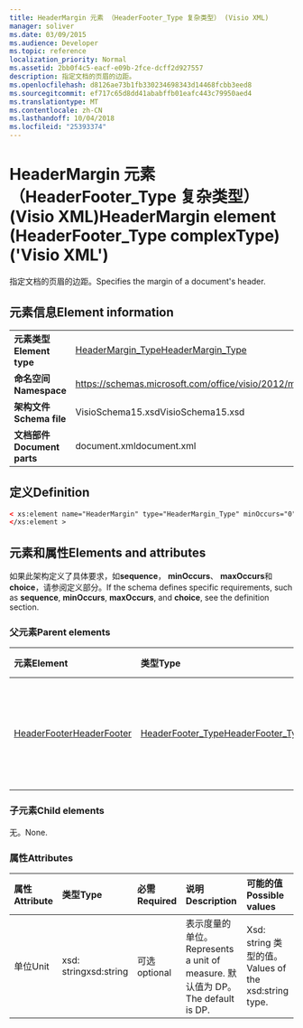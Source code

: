 ```yaml
---
title: HeaderMargin 元素 （HeaderFooter_Type 复杂类型） (Visio XML)
manager: soliver
ms.date: 03/09/2015
ms.audience: Developer
ms.topic: reference
localization_priority: Normal
ms.assetid: 2bb0f4c5-eacf-e09b-2fce-dcff2d927557
description: 指定文档的页眉的边距。
ms.openlocfilehash: d8126ae73b1fb330234698343d14468fcbb3eed8
ms.sourcegitcommit: ef717c65d8dd41ababffb01eafc443c79950aed4
ms.translationtype: MT
ms.contentlocale: zh-CN
ms.lasthandoff: 10/04/2018
ms.locfileid: "25393374"
---
```

# <a name="headermargin-element-headerfootertype-complextype-visio-xml"></a><span data-ttu-id="8df77-103">HeaderMargin 元素 （HeaderFooter_Type 复杂类型） (Visio XML)</span><span class="sxs-lookup"><span data-stu-id="8df77-103">HeaderMargin element (HeaderFooter_Type complexType) ('Visio XML')</span></span>

<span data-ttu-id="8df77-104">指定文档的页眉的边距。</span><span class="sxs-lookup"><span data-stu-id="8df77-104">Specifies the margin of a document's header.</span></span>
  
## <a name="element-information"></a><span data-ttu-id="8df77-105">元素信息</span><span class="sxs-lookup"><span data-stu-id="8df77-105">Element information</span></span>

|||
|:-----|:-----|
|<span data-ttu-id="8df77-106">**元素类型**</span><span class="sxs-lookup"><span data-stu-id="8df77-106">**Element type**</span></span> <br/> |[<span data-ttu-id="8df77-107">HeaderMargin_Type</span><span class="sxs-lookup"><span data-stu-id="8df77-107">HeaderMargin_Type</span></span>](headermargin_type-complextypevisio-xml.md) <br/> |
|<span data-ttu-id="8df77-108">**命名空间**</span><span class="sxs-lookup"><span data-stu-id="8df77-108">**Namespace**</span></span> <br/> |https://schemas.microsoft.com/office/visio/2012/main  <br/> |
|<span data-ttu-id="8df77-109">**架构文件**</span><span class="sxs-lookup"><span data-stu-id="8df77-109">**Schema file**</span></span> <br/> |<span data-ttu-id="8df77-110">VisioSchema15.xsd</span><span class="sxs-lookup"><span data-stu-id="8df77-110">VisioSchema15.xsd</span></span>  <br/> |
|<span data-ttu-id="8df77-111">**文档部件**</span><span class="sxs-lookup"><span data-stu-id="8df77-111">**Document parts**</span></span> <br/> |<span data-ttu-id="8df77-112">document.xml</span><span class="sxs-lookup"><span data-stu-id="8df77-112">document.xml</span></span>  <br/> |
   
## <a name="definition"></a><span data-ttu-id="8df77-113">定义</span><span class="sxs-lookup"><span data-stu-id="8df77-113">Definition</span></span>

```XML
< xs:element name="HeaderMargin" type="HeaderMargin_Type" minOccurs="0" maxOccurs="1" >
</xs:element >
```

## <a name="elements-and-attributes"></a><span data-ttu-id="8df77-114">元素和属性</span><span class="sxs-lookup"><span data-stu-id="8df77-114">Elements and attributes</span></span>

<span data-ttu-id="8df77-115">如果此架构定义了具体要求，如**sequence**， **minOccurs**、 **maxOccurs**和**choice**，请参阅定义部分。</span><span class="sxs-lookup"><span data-stu-id="8df77-115">If the schema defines specific requirements, such as **sequence**, **minOccurs**, **maxOccurs**, and **choice**, see the definition section.</span></span> 
  
### <a name="parent-elements"></a><span data-ttu-id="8df77-116">父元素</span><span class="sxs-lookup"><span data-stu-id="8df77-116">Parent elements</span></span>

|<span data-ttu-id="8df77-117">**元素**</span><span class="sxs-lookup"><span data-stu-id="8df77-117">**Element**</span></span>|<span data-ttu-id="8df77-118">**类型**</span><span class="sxs-lookup"><span data-stu-id="8df77-118">**Type**</span></span>|<span data-ttu-id="8df77-119">**说明**</span><span class="sxs-lookup"><span data-stu-id="8df77-119">**Description**</span></span>|
|:-----|:-----|:-----|
|[<span data-ttu-id="8df77-120">HeaderFooter</span><span class="sxs-lookup"><span data-stu-id="8df77-120">HeaderFooter</span></span>](headerfooter-element-visiodocument_type-complextypevisio-xml.md) <br/> |[<span data-ttu-id="8df77-121">HeaderFooter_Type</span><span class="sxs-lookup"><span data-stu-id="8df77-121">HeaderFooter_Type</span></span>](headerfooter_type-complextypevisio-xml.md) <br/> |<span data-ttu-id="8df77-122">包含文档的页眉和页脚的元素。</span><span class="sxs-lookup"><span data-stu-id="8df77-122">Contains elements for a document's header and footer.</span></span>  <br/> |
   
### <a name="child-elements"></a><span data-ttu-id="8df77-123">子元素</span><span class="sxs-lookup"><span data-stu-id="8df77-123">Child elements</span></span>

<span data-ttu-id="8df77-124">无。</span><span class="sxs-lookup"><span data-stu-id="8df77-124">None.</span></span>
  
### <a name="attributes"></a><span data-ttu-id="8df77-125">属性</span><span class="sxs-lookup"><span data-stu-id="8df77-125">Attributes</span></span>

|<span data-ttu-id="8df77-126">**属性**</span><span class="sxs-lookup"><span data-stu-id="8df77-126">**Attribute**</span></span>|<span data-ttu-id="8df77-127">**类型**</span><span class="sxs-lookup"><span data-stu-id="8df77-127">**Type**</span></span>|<span data-ttu-id="8df77-128">**必需**</span><span class="sxs-lookup"><span data-stu-id="8df77-128">**Required**</span></span>|<span data-ttu-id="8df77-129">**说明**</span><span class="sxs-lookup"><span data-stu-id="8df77-129">**Description**</span></span>|<span data-ttu-id="8df77-130">**可能的值**</span><span class="sxs-lookup"><span data-stu-id="8df77-130">**Possible values**</span></span>|
|:-----|:-----|:-----|:-----|:-----|
|<span data-ttu-id="8df77-131">单位</span><span class="sxs-lookup"><span data-stu-id="8df77-131">Unit</span></span>  <br/> |<span data-ttu-id="8df77-132">xsd: string</span><span class="sxs-lookup"><span data-stu-id="8df77-132">xsd:string</span></span>  <br/> |<span data-ttu-id="8df77-133">可选</span><span class="sxs-lookup"><span data-stu-id="8df77-133">optional</span></span>  <br/> |<span data-ttu-id="8df77-134">表示度量的单位。</span><span class="sxs-lookup"><span data-stu-id="8df77-134">Represents a unit of measure.</span></span> <span data-ttu-id="8df77-135">默认值为 DP。</span><span class="sxs-lookup"><span data-stu-id="8df77-135">The default is DP.</span></span>  <br/> |<span data-ttu-id="8df77-136">Xsd: string 类型的值。</span><span class="sxs-lookup"><span data-stu-id="8df77-136">Values of the xsd:string type.</span></span>  <br/> |
   

